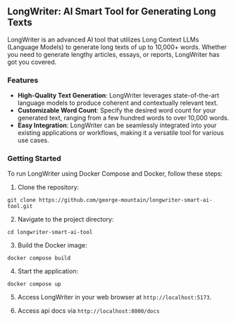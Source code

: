
## LongWriter: AI Smart Tool for Generating Long Texts

LongWriter is an advanced AI tool that utilizes Long Context LLMs (Language Models) to generate long texts of up to 10,000+ words. Whether you need to generate lengthy articles, essays, or reports, LongWriter has got you covered.

### Features

- **High-Quality Text Generation**: LongWriter leverages state-of-the-art language models to produce coherent and contextually relevant text.
- **Customizable Word Count**: Specify the desired word count for your generated text, ranging from a few hundred words to over 10,000 words.
- **Easy Integration**: LongWriter can be seamlessly integrated into your existing applications or workflows, making it a versatile tool for various use cases.

### Getting Started

To run LongWriter using Docker Compose and Docker, follow these steps:

1. Clone the repository:

  ```shell
  git clone https://github.com/george-mountain/longwriter-smart-ai-tool.git
  ```

2. Navigate to the project directory:

  ```shell
  cd longwriter-smart-ai-tool
  ```

3. Build the Docker image:

  ```shell
  docker compose build
  ```

4. Start the application:

  ```shell
  docker compose up
  ```

5. Access LongWriter in your web browser at `http://localhost:5173`.

6. Access api docs via `http://localhost:8000/docs`



